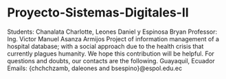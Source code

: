 # Proyecto-Sistemas-Digitales-II
Students: Chanalata Charlotte, Leones Daniel y Espinosa Bryan
Professor: Ing. Victor Manuel Asanza Armijos
Project of information management of a hospital database; with a social approach due to the health crisis that currently plagues humanity. We hope this contribution will be helpful. For questions and doubts, our contacts are the following.
Guayaquil, Ecuador
Emails: {chchchzamb, daleones and bsespino}@espol.edu.ec
